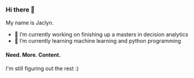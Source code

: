 ### Hi there 👋

My name is Jaclyn.  

- 🔭 I’m currently working on finishing up a masters in decision analytics
- 🌱 I’m currently learning machine learning and python programming

#### Need. More. Content.
I'm still figuring out the rest :) 

<!--
**mcconnelljk/mcconnelljk** is a ✨ _special_ ✨ repository because its `README.md` (this file) appears on your GitHub profile.

Here are some ideas to get you started:

- 🔭 I’m currently working on ...
- 🌱 I’m currently learning ...
- 👯 I’m looking to collaborate on ...
- 🤔 I’m looking for help with ...
- 💬 Ask me about ...
- 📫 How to reach me: ...
- 😄 Pronouns: ...
- ⚡ Fun fact: ...
-->
